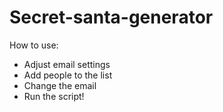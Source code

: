# Secret-santa-generator

How to use:
* Adjust email settings
* Add people to the list
* Change the email
* Run the script!
